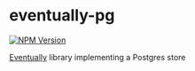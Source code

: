 # eventually-pg

[![NPM Version](https://img.shields.io/npm/v/@andela-technology/eventually-pg.svg)](https://www.npmjs.com/package/@andela-technology/eventually-pg)

[Eventually](../../README.md) library implementing a Postgres store
